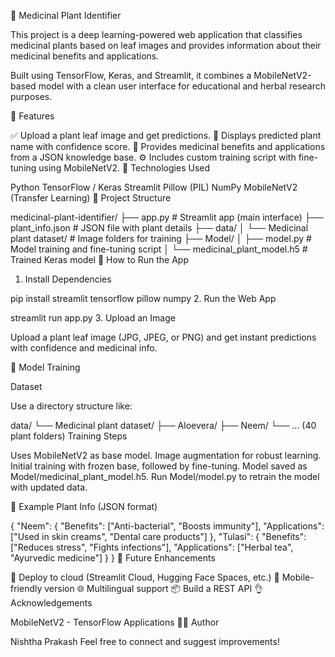 🌿 Medicinal Plant Identifier

This project is a deep learning-powered web application that classifies medicinal plants based on leaf images and provides information about their medicinal benefits and applications.

Built using TensorFlow, Keras, and Streamlit, it combines a MobileNetV2-based model with a clean user interface for educational and herbal research purposes.

📸 Features

✅ Upload a plant leaf image and get predictions.
🌱 Displays predicted plant name with confidence score.
💊 Provides medicinal benefits and applications from a JSON knowledge base.
⚙️ Includes custom training script with fine-tuning using MobileNetV2.
💠 Technologies Used

Python
TensorFlow / Keras
Streamlit
Pillow (PIL)
NumPy
MobileNetV2 (Transfer Learning)
📁 Project Structure

medicinal-plant-identifier/
├── app.py                         # Streamlit app (main interface)
├── plant_info.json                # JSON file with plant details
├── data/
│   └── Medicinal plant dataset/   # Image folders for training
├── Model/
│   ├── model.py                   # Model training and fine-tuning script
│   └── medicinal_plant_model.h5   # Trained Keras model
🚀 How to Run the App

1. Install Dependencies

pip install streamlit tensorflow pillow numpy
2. Run the Web App

streamlit run app.py
3. Upload an Image

Upload a plant leaf image (JPG, JPEG, or PNG) and get instant predictions with confidence and medicinal info.

🧠 Model Training

Dataset

Use a directory structure like:

data/
└── Medicinal plant dataset/
    ├── Aloevera/
    ├── Neem/
    └── ... (40 plant folders)
Training Steps

Uses MobileNetV2 as base model.
Image augmentation for robust learning.
Initial training with frozen base, followed by fine-tuning.
Model saved as Model/medicinal_plant_model.h5.
Run Model/model.py to retrain the model with updated data.

📖 Example Plant Info (JSON format)

{
  "Neem": {
    "Benefits": ["Anti-bacterial", "Boosts immunity"],
    "Applications": ["Used in skin creams", "Dental care products"]
  },
  "Tulasi": {
    "Benefits": ["Reduces stress", "Fights infections"],
    "Applications": ["Herbal tea", "Ayurvedic medicine"]
  }
}
🧪 Future Enhancements

📲 Deploy to cloud (Streamlit Cloud, Hugging Face Spaces, etc.)
📱 Mobile-friendly version
🌐 Multilingual support
📦 Build a REST API
👌 Acknowledgements

MobileNetV2 - TensorFlow Applications
🧑‍💻 Author

Nishtha Prakash
Feel free to connect and suggest improvements!
